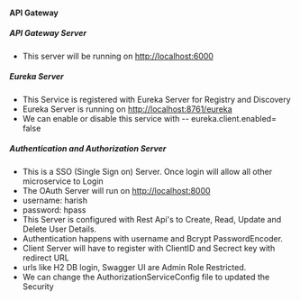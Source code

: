 #### API Gateway

##### API Gateway Server
- This server will be running on [http://localhost:6000](http://localhost:6000)

##### Eureka Server
- This Service is registered with Eureka Server for Registry and Discovery
- Eureka Server is running on [http://localhost:8761/eureka](http://localhost:8761/eureka)
- We can enable or disable this service with -- eureka.client.enabled= false

##### Authentication and Authorization Server
- This is a SSO (Single Sign on) Server. Once login will allow all other microservice to Login
- The OAuth Server will run on [http://localhost:8000](http://localhost:8000)
- username: harish
- password: hpass
- This Server is configured with Rest Api's to Create, Read, Update and Delete User Details.
- Authentication happens with username and Bcrypt PasswordEncoder.
- Client Server will have to register with ClientID and Secrect key with redirect URL
- urls like H2 DB login, Swagger UI are Admin Role Restricted.
- We can change the AuthorizationServiceConfig file to updated the Security